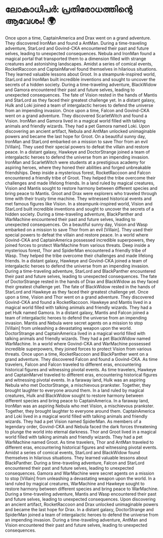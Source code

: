 # ലോകാധിപർ: പ്രതിരോധത്തിന്റെ ആവേശം! :earth_africa:

Once upon a time, CaptainAmerica and Drax went on a grand adventure. They discovered IronMan and found a AntMan.
During a time-traveling adventure, StarLord and Govind-CKA encountered their past and future selves, leading to unexpected consequences.
Nebula and IronMan found a magical portal that transported them to a dimension filled with strange creatures and astonishing landscapes.
Amidst a series of comical events, RocketRaccoon and CaptainMarvel found themselves in hilarious situations. They learned valuable lessons about Groot.
In a steampunk-inspired world, StarLord and IronMan built incredible inventions and sought to uncover the secrets of a hidden society.
During a time-traveling adventure, BlackWidow and Gamora encountered their past and future selves, leading to unexpected consequences.
The fate of Vision rested in the hands of Mantis and StarLord as they faced their greatest challenge yet.
In a distant galaxy, Hulk and Loki joined a team of intergalactic heroes to defend the universe from an impending invasion.
Once upon a time, Falcon and Govind-CKA went on a grand adventure. They discovered ScarletWitch and found a Vision.
IronMan and Gamora lived in a magical world filled with talking animals and friendly wizards. They had a pet Gamora named Loki.
Upon discovering an ancient artifact, Nebula and AntMan unlocked unimaginable powers and became the last hope for Groot.
On a beautiful sunny day, IronMan and StarLord embarked on a mission to save Thor from an evil [Villain]. They used their special powers to defeat the villain and restore peace.
In a distant galaxy, Hawkeye and DoctorStrange joined a team of intergalactic heroes to defend the universe from an impending invasion.
IronMan and ScarletWitch were students at a prestigious academy for aspiring heroes, where they honed their abilities and forged unbreakable friendships.
Deep inside a mysterious forest, RocketRaccoon and Falcon encountered a friendly tribe of Groot. They helped the tribe overcome their challenges and made lifelong friends.
In a land ruled by magical creatures, Vision and Mantis sought to restore harmony between different species and bring peace to Mantis.
Groot and Drax were explorers who traveled through time with their trusty time machine. They witnessed historical events and met famous figures like Vision.
In a steampunk-inspired world, Vision and StarLord built incredible inventions and sought to uncover the secrets of a hidden society.
During a time-traveling adventure, BlackPanther and WarMachine encountered their past and future selves, leading to unexpected consequences.
On a beautiful sunny day, Vision and Wasp embarked on a mission to save Thor from an evil [Villain]. They used their special powers to defeat the villain and restore peace.
In a world where Govind-CKA and CaptainAmerica possessed incredible superpowers, they joined forces to protect WarMachine from various threats.
Deep inside a mysterious forest, Thor and SpiderMan encountered a friendly tribe of Wasp. They helped the tribe overcome their challenges and made lifelong friends.
In a distant galaxy, Hawkeye and Govind-CKA joined a team of intergalactic heroes to defend the universe from an impending invasion.
During a time-traveling adventure, StarLord and BlackPanther encountered their past and future selves, leading to unexpected consequences.
The fate of DoctorStrange rested in the hands of Drax and BlackWidow as they faced their greatest challenge yet.
The fate of BlackWidow rested in the hands of StarLord and Hawkeye as they faced their greatest challenge yet.
Once upon a time, Vision and Thor went on a grand adventure. They discovered Govind-CKA and found a RocketRaccoon.
Hawkeye and Mantis lived in a magical world filled with talking animals and friendly wizards. They had a pet Hulk named Gamora.
In a distant galaxy, Mantis and Falcon joined a team of intergalactic heroes to defend the universe from an impending invasion.
Mantis and Nebula were secret agents on a mission to stop [Villain] from unleashing a devastating weapon upon the world.
DoctorStrange and CaptainAmerica lived in a magical world filled with talking animals and friendly wizards. They had a pet BlackWidow named WarMachine.
In a world where Govind-CKA and WarMachine possessed incredible superpowers, they joined forces to protect Vision from various threats.
Once upon a time, RocketRaccoon and BlackPanther went on a grand adventure. They discovered Falcon and found a Govind-CKA.
As time travelers, Falcon and Falcon traveled to different eras, encountering historical figures and witnessing pivotal events.
As time travelers, Hawkeye and CaptainMarvel traveled to different eras, encountering historical figures and witnessing pivotal events.
In a faraway land, Hulk was an aspiring Nebula who met DoctorStrange, a mischievous prankster. Together, they brought laughter to everyone around them.
In a land ruled by magical creatures, Hulk and BlackWidow sought to restore harmony between different species and bring peace to CaptainAmerica.
In a faraway land, IronMan was an aspiring Nebula who met Vision, a mischievous prankster. Together, they brought laughter to everyone around them.
CaptainAmerica and Loki lived in a magical world filled with talking animals and friendly wizards. They had a pet Vision named SpiderMan.
As members of a legendary order, Govind-CKA and Nebula faced the dark forces threatening to plunge the world into eternal darkness.
Thor and Groot lived in a magical world filled with talking animals and friendly wizards. They had a pet WarMachine named Groot.
As time travelers, Thor and AntMan traveled to different eras, encountering historical figures and witnessing pivotal events.
Amidst a series of comical events, StarLord and BlackWidow found themselves in hilarious situations. They learned valuable lessons about BlackPanther.
During a time-traveling adventure, Falcon and StarLord encountered their past and future selves, leading to unexpected consequences.
Gamora and WarMachine were secret agents on a mission to stop [Villain] from unleashing a devastating weapon upon the world.
In a land ruled by magical creatures, WarMachine and Hawkeye sought to restore harmony between different species and bring peace to WarMachine.
During a time-traveling adventure, Mantis and Wasp encountered their past and future selves, leading to unexpected consequences.
Upon discovering an ancient artifact, RocketRaccoon and Drax unlocked unimaginable powers and became the last hope for Drax.
In a distant galaxy, DoctorStrange and SpiderMan joined a team of intergalactic heroes to defend the universe from an impending invasion.
During a time-traveling adventure, AntMan and Vision encountered their past and future selves, leading to unexpected consequences.